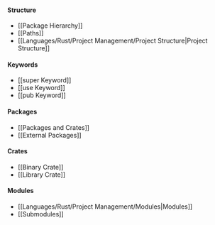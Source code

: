 #### Structure
- [[Package Hierarchy]]
- [[Paths]]
- [[Languages/Rust/Project Management/Project Structure|Project Structure]]

#### Keywords
- [[super Keyword]]
- [[use Keyword]]
- [[pub Keyword]]

#### Packages
- [[Packages and Crates]]
- [[External Packages]]

#### Crates
- [[Binary Crate]]
- [[Library Crate]]

#### Modules
- [[Languages/Rust/Project Management/Modules|Modules]]
- [[Submodules]]